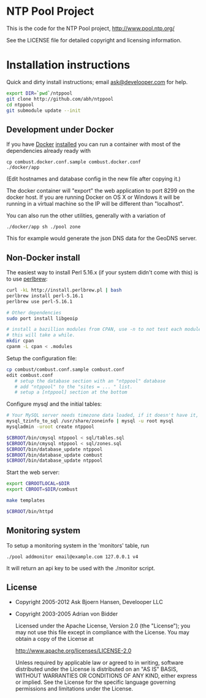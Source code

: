 # NTP Pool Project

This is the code for the NTP Pool project, http://www.pool.ntp.org/

See the LICENSE file for detailed copyright and licensing information.

# Installation instructions

Quick and dirty install instructions; email ask@develooper.com for
help.

```sh
export DIR=`pwd`/ntppool
git clone http://github.com/abh/ntppool
cd ntppool
git submodule update --init

```

## Development under Docker

If you have [Docker](http://docker.io/)
[installed](https://docs.docker.com/installation/) you can run a
container with most of the dependencies already ready with

    cp combust.docker.conf.sample combust.docker.conf
    ./docker/app

(Edit hostnames and database config in the new file after copying it.)

The docker container will "export" the web application to port 8299
on the docker host. If you are running Docker on OS X or Windows it
will be running in a virtual machine so the IP will be different
than "localhost".

You can also run the other utilities, generally with a variation of

    ./docker/app sh ./pool zone

This for example would generate the json DNS data for the GeoDNS server.

## Non-Docker install

The easiest way to install Perl 5.16.x (if your system didn't come
with this) is to use [perlbrew](http://perlbrew.pl):

```sh
curl -kL http://install.perlbrew.pl | bash
perlbrew install perl-5.16.1
perlbrew use perl-5.16.1

# Other dependencies
sudo port install libgeoip

# install a bazillion modules from CPAN, use -n to not test each module,
# this will take a while.
mkdir cpan
cpanm -L cpan < .modules
```

Setup the configuration file:

```sh
cp combust/combust.conf.sample combust.conf
edit combust.conf 
   # setup the database section with an "ntppool" database
   # add "ntppool" to the "sites = ... " list.
   # setup a [ntppool] section at the bottom
```

Configure mysql and the initial tables:

```sh
# Your MySQL server needs timezone data loaded, if it doesn't have it, run:
mysql_tzinfo_to_sql /usr/share/zoneinfo | mysql -u root mysql
mysqladmin -uroot create ntppool

$CBROOT/bin/cmysql ntppool < sql/tables.sql
$CBROOT/bin/cmysql ntppool < sql/zones.sql
$CBROOT/bin/database_update ntppool
$CBROOT/bin/database_update combust
$CBROOT/bin/database_update ntppool
```

Start the web server:

```sh
export CBROOTLOCAL=$DIR
export CBROOT=$DIR/combust

make templates

$CBROOT/bin/httpd
```

## Monitoring system

To setup a monitoring system in the 'monitors' table, run

   `./pool addmonitor email@example.com 127.0.0.1 v4`

It will return an api key to be used with the ./monitor script.


## License

* Copyright 2005-2012 Ask Bjoern Hansen, Develooper LLC
* Copyright 2003-2005 Adrian von Bidder

   Licensed under the Apache License, Version 2.0 (the "License");
   you may not use this file except in compliance with the License.
   You may obtain a copy of the License at

   http://www.apache.org/licenses/LICENSE-2.0

   Unless required by applicable law or agreed to in writing, software
   distributed under the License is distributed on an "AS IS" BASIS,
   WITHOUT WARRANTIES OR CONDITIONS OF ANY KIND, either express or implied.
   See the License for the specific language governing permissions and
   limitations under the License.
